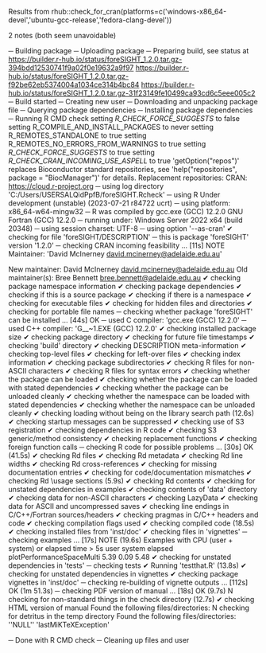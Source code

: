 
Results from rhub::check_for_cran(platforms=c('windows-x86_64-devel','ubuntu-gcc-release','fedora-clang-devel'))

2 notes (both seem unavoidable)

─  Building package
─  Uploading package
─  Preparing build, see status at
   https://builder.r-hub.io/status/foreSIGHT_1.2.0.tar.gz-394bdd12530741f9a02f0e19632a9f97
   https://builder.r-hub.io/status/foreSIGHT_1.2.0.tar.gz-f92be62eb5374004a1034ce314b4bc84
   https://builder.r-hub.io/status/foreSIGHT_1.2.0.tar.gz-31f23149fe10499ca93cd6c5eee005c2
─  Build started
─  Creating new user
─  Downloading and unpacking package file
─  Querying package dependencies
─  Installing package dependencies
─  Running R CMD check
   setting _R_CHECK_FORCE_SUGGESTS_ to false
   setting R_COMPILE_AND_INSTALL_PACKAGES to never
   setting R_REMOTES_STANDALONE to true
   setting R_REMOTES_NO_ERRORS_FROM_WARNINGS to true
   setting _R_CHECK_FORCE_SUGGESTS_ to true
   setting _R_CHECK_CRAN_INCOMING_USE_ASPELL_ to true
   'getOption("repos")' replaces Bioconductor standard repositories, see
   'help("repositories", package = "BiocManager")' for details.
   Replacement repositories:
       CRAN: https://cloud.r-project.org
─  using log directory 'C:/Users/USERSALQidPpfB/foreSIGHT.Rcheck'
─  using R Under development (unstable) (2023-07-21 r84722 ucrt)
─  using platform: x86_64-w64-mingw32
─  R was compiled by
       gcc.exe (GCC) 12.2.0
       GNU Fortran (GCC) 12.2.0
─  running under: Windows Server 2022 x64 (build 20348)
─  using session charset: UTF-8
─  using option '--as-cran'
✔  checking for file 'foreSIGHT/DESCRIPTION'
─  this is package 'foreSIGHT' version '1.2.0'
─  checking CRAN incoming feasibility ... [11s] NOTE
   Maintainer: 'David McInerney <david.mcinerney@adelaide.edu.au>'
   
   New maintainer:
     David McInerney <david.mcinerney@adelaide.edu.au>
   Old maintainer(s):
     Bree Bennett <bree.bennett@adelaide.edu.au>
✔  checking package namespace information
✔  checking package dependencies
✔  checking if this is a source package
✔  checking if there is a namespace
✔  checking for executable files
✔  checking for hidden files and directories
✔  checking for portable file names
─  checking whether package 'foreSIGHT' can be installed ... [44s] OK
─  used C compiler: 'gcc.exe (GCC) 12.2.0'
─  used C++ compiler: 'G__~1.EXE (GCC) 12.2.0'
✔  checking installed package size
✔  checking package directory
✔  checking for future file timestamps
✔  checking 'build' directory
✔  checking DESCRIPTION meta-information
✔  checking top-level files
✔  checking for left-over files
✔  checking index information
✔  checking package subdirectories
✔  checking R files for non-ASCII characters
✔  checking R files for syntax errors
✔  checking whether the package can be loaded
✔  checking whether the package can be loaded with stated dependencies
✔  checking whether the package can be unloaded cleanly
✔  checking whether the namespace can be loaded with stated dependencies
✔  checking whether the namespace can be unloaded cleanly
✔  checking loading without being on the library search path (12.6s)
✔  checking startup messages can be suppressed
✔  checking use of S3 registration
✔  checking dependencies in R code
✔  checking S3 generic/method consistency
✔  checking replacement functions
✔  checking foreign function calls
─  checking R code for possible problems ... [30s] OK (41.5s)
✔  checking Rd files
✔  checking Rd metadata
✔  checking Rd line widths
✔  checking Rd cross-references
✔  checking for missing documentation entries
✔  checking for code/documentation mismatches
✔  checking Rd \usage sections (5.9s)
✔  checking Rd contents
✔  checking for unstated dependencies in examples
✔  checking contents of 'data' directory
✔  checking data for non-ASCII characters
✔  checking LazyData
✔  checking data for ASCII and uncompressed saves
✔  checking line endings in C/C++/Fortran sources/headers
✔  checking pragmas in C/C++ headers and code
✔  checking compilation flags used
✔  checking compiled code (18.5s)
✔  checking installed files from 'inst/doc'
✔  checking files in 'vignettes'
─  checking examples ... [17s] NOTE (19.6s)
   Examples with CPU (user + system) or elapsed time > 5s
                             user system elapsed
   plotPerformanceSpaceMulti 5.39   0.09    5.48
✔  checking for unstated dependencies in 'tests'
─  checking tests
✔  Running 'testthat.R' (13.8s)
✔  checking for unstated dependencies in vignettes
✔  checking package vignettes in 'inst/doc'
─  checking re-building of vignette outputs ... [112s] OK (1m 51.3s)
─  checking PDF version of manual ... [18s] OK (9.7s)
N  checking for non-standard things in the check directory (12.7s)
✔  checking HTML version of manual
   Found the following files/directories:
N  checking for detritus in the temp directory
   Found the following files/directories:
     ''NULL''
     'lastMiKTeXException'
   
─  Done with R CMD check
─  Cleaning up files and user